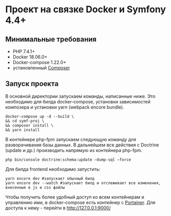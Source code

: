 Проект на связке Docker и Symfony 4.4+
=====================================
Минимальные требования
----------------------
- PHP 7.4.1+
- Docker 18.06.0+
- Docker-compose 1.22.0+
- установленный [Composer](https://getcomposer.org/download/)

Запуск проекта
--------------
В основной директории запускаем команды, написанные ниже. Это необходимо для билда docker-compose, 
установки зависимостей композера и установки yarn (webpack encore bundle).

    docker-compose up -d --build \
    && cd symf-proj \
    && composer install \
    && yarn install

В контейнере php-fpm запускаем следующую команду для разворачивания базы данных.
В дальнейшем все действия с Doctrine (update и др.) производить напрямую из контейнера php-fpm.

    php bin/console doctrine:schema:update —dump-sql —force

Для билда frontend необходимо запустить:

    yarn encore dev #запускает обычный билд
    yarn encore dev --watch #запускает билд и отслеживает все изменения, внесенные в js и css файлы
    
Чтобы получить более удобный доступ ко всем контейнерам и управлению ими, в docker-compose есть контейнер с [Portainer](https://www.portainer.io/).
Для доступа к нему - перейти в http://127.0.0.1:9000/
